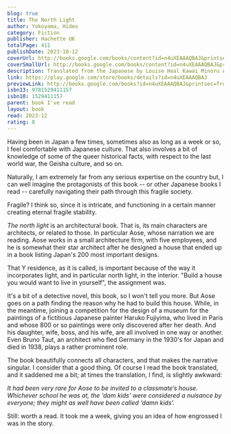 ```yaml
---
blog: true
title: The North Light
author: Yokoyama, Hideo
category: Fiction
publisher: Hachette UK
totalPage: 411
publishDate: 2023-10-12
coverUrl: http://books.google.com/books/content?id=n4uXEAAAQBAJ&printsec=frontcover&img=1&zoom=1&edge=curl&source=gbs_api
coverSmallUrl: http://books.google.com/books/content?id=n4uXEAAAQBAJ&printsec=frontcover&img=1&zoom=5&edge=curl&source=gbs_api
description: Translated from the Japanese by Louise Heal Kawai Minoru Aose is an architect whose greatest achievement is to have designed the Yoshino house, a prizewinning and much discussed private residence built in the shadow of Mount Asama. Aose has never been able to replicate this triumph and his career seems to have hit a barrier, while his marriage has failed. He is shocked to learn that the Yoshino House is empty apart from a single chair, stood facing the north light of nearby Mount Asama. How can he live with the rejection of the work he had put his heart and soul into, the dream house he would have loved to own himself? Aose determines that he must discover the truth behind this cruel and inexplicable dismissal of the Yoshino house and in doing so will find out a truth that goes back to the core of who he is. Plotted with the subtlety of his bestselling masterpiece Six Four, The North Light is Yokoyama at his elusive, tantalising and surprising best.
link: https://play.google.com/store/books/details?id=n4uXEAAAQBAJ
previewLink: http://books.google.com/books?id=n4uXEAAAQBAJ&printsec=frontcover&dq=hideo+yokoyama&hl=&as_pt=BOOKS&cd=8&source=gbs_api
isbn13: 9781529411157
isbn10: 1529411157
parent: book I've read
layout: book
read: 2023-12
rating: 8
---
```

  
Having been in Japan a few times, sometimes also as long as a week or so, I feel comfortable with Japanese culture. That also involves a bit of knowledge of some of the queer historical facts, with respect to the last world war, the Geisha culture, and so on.  
  
Naturally, I am extremely far from any serious expertise on the country but, I can well imagine the protagonists of this book -- or other Japanese books I read -- carefully navigating their path through this fragile society.  
  
Fragile?  I think so, since it is intricate, and functioning in a certain manner creating eternal fragile stability.  
  
_The north light_ is an architectural book. That is, its main characters are architects, or related to those. In particular Aose, whose narration we are reading. Aose works in a small architecture firm, with five employees, and he is somewhat their star architect after he designed a house that ended up in a book listing Japan's 200 most important designs.  
  
That Y residence, as it is called, is important because of the way it incorporates light, and in particular north light, in the interior.  "Build a house you would want to live in yourself", the assignment was.  
  
It's a bit of a detective novel, this book, so I won't tell you more.  But Aose goes on a path finding the reason why he had to build this house. While, in the meantime, joining a competition for the design of a museum for the paintings of a fictitious Japanese painter Haruko Fujiyima, who lived in Paris and whose 800 or so paintings were only discovered after her death.  And his daughter, wife, boss, and his wife, are all involved in one way or another.  Even Bruno Taut, an architect who fled Germany in the 1930's for Japan and died in 1938, plays a rather prominent role.  
  
The book beautifully connects all characters, and that makes the narrative singular.  I consider that a good thing.  Of course I read the book translated, and it saddened me a bit; at times the translation, I find, is slightly awkward:  
  
_It had been very rare for Aose to be invited to a classmate’s house. Whichever school he was at, the ‘dam kids’ were considered a nuisance by everyone; they might as well have been called ‘damn kids’._  
  
Still: worth a read.  It took me a week, giving you an idea of how engrossed I was in the story. 